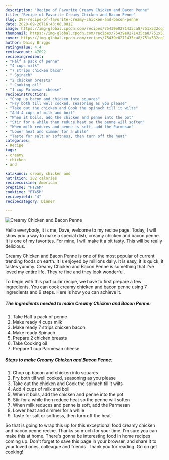 ```yaml
---
description: "Recipe of Favorite Creamy Chicken and Bacon Penne"
title: "Recipe of Favorite Creamy Chicken and Bacon Penne"
slug: 287-recipe-of-favorite-creamy-chicken-and-bacon-penne
date: 2020-09-26T16:43:08.881Z
image: https://img-global.cpcdn.com/recipes/75439e0271435ca8/751x532cq70/creamy-chicken-and-bacon-penne-recipe-main-photo.jpg
thumbnail: https://img-global.cpcdn.com/recipes/75439e0271435ca8/751x532cq70/creamy-chicken-and-bacon-penne-recipe-main-photo.jpg
cover: https://img-global.cpcdn.com/recipes/75439e0271435ca8/751x532cq70/creamy-chicken-and-bacon-penne-recipe-main-photo.jpg
author: Daisy Briggs
ratingvalue: 4.4
reviewcount: 47092
recipeingredient:
- "Half a pack of penne"
- "4 cups milk"
- "7 strips chicken bacon"
- " Spinach"
- "2 chicken breasts"
- " Cooking oil"
- "1 cup Parmesan cheese"
recipeinstructions:
- "Chop up bacon and chicken into squares"
- "Fry both till well cooked, seasoning as you please"
- "Take out the chicken and Cook the spinach till it wilts"
- "Add 4 cups of milk and boil"
- "When it boils, add the chicken and penne into the pot"
- "Stir for a while then reduce heat so the penne will soften"
- "When milk reduces and penne is soft, add the Parmesan"
- "Lower heat and simmer for a while"
- "Taste for salt or softness, then turn off the heat"
categories:
- Recipe
tags:
- creamy
- chicken
- and

katakunci: creamy chicken and 
nutrition: 282 calories
recipecuisine: American
preptime: "PT26M"
cooktime: "PT45M"
recipeyield: "4"
recipecategory: Dinner

---
```



![Creamy Chicken and Bacon Penne](https://img-global.cpcdn.com/recipes/75439e0271435ca8/751x532cq70/creamy-chicken-and-bacon-penne-recipe-main-photo.jpg)

Hello everybody, it is me, Dave, welcome to my recipe page. Today, I will show you a way to make a special dish, creamy chicken and bacon penne. It is one of my favorites. For mine, I will make it a bit tasty. This will be really delicious.

Creamy Chicken and Bacon Penne is one of the most popular of current trending foods on earth. It is enjoyed by millions daily. It is easy, it is quick, it tastes yummy. Creamy Chicken and Bacon Penne is something that I've loved my entire life. They're fine and they look wonderful.




To begin with this particular recipe, we have to first prepare a few ingredients. You can cook creamy chicken and bacon penne using 7 ingredients and 9 steps. Here is how you can achieve it.

<!--inarticleads1-->

##### The ingredients needed to make Creamy Chicken and Bacon Penne:

1. Take Half a pack of penne
1. Make ready 4 cups milk
1. Make ready 7 strips chicken bacon
1. Make ready  Spinach
1. Prepare 2 chicken breasts
1. Take  Cooking oil
1. Prepare 1 cup Parmesan cheese




<!--inarticleads2-->

##### Steps to make Creamy Chicken and Bacon Penne:

1. Chop up bacon and chicken into squares
1. Fry both till well cooked, seasoning as you please
1. Take out the chicken and Cook the spinach till it wilts
1. Add 4 cups of milk and boil
1. When it boils, add the chicken and penne into the pot
1. Stir for a while then reduce heat so the penne will soften
1. When milk reduces and penne is soft, add the Parmesan
1. Lower heat and simmer for a while
1. Taste for salt or softness, then turn off the heat




So that is going to wrap this up for this exceptional food creamy chicken and bacon penne recipe. Thanks so much for your time. I'm sure you can make this at home. There's gonna be interesting food in home recipes coming up. Don't forget to save this page in your browser, and share it to your loved ones, colleague and friends. Thank you for reading. Go on get cooking!
